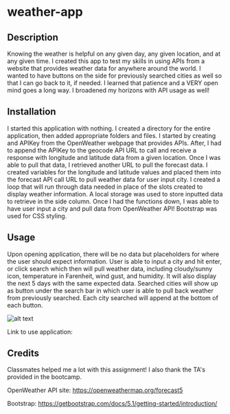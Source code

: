 # weather-app

## Description

Knowing the weather is helpful on any given day, any given location, and at any given time. I created this app to test my skills in using APIs from a website that provides weather data for anywhere around the world. I wanted to have buttons on the side for previously searched cities as well so that I can go back to it, if needed. I learned that patience and a VERY open mind goes a long way. I broadened my horizons with API usage as well!

## Installation

I started this application with nothing. I created a directory for the entire application, then added appropriate folders and files. I started by creating and APIKey from the OpenWeather webpage that provides APIs. After, I had to append the APIKey to the geocode API URL to call and receive a response with longitude and latitude data from a given location. Once I was able to pull that data, I retrieved another URL to pull the forecast data. I created variables for the longitude and latitude values and placed them into the forecast API call URL to pull weather data for user input city. I created a loop that will run through data needed in place of the slots created to display weather information. A local storage was used to store inputted data to retrieve in the side column. Once I had the functions down, I was able to have user input a city and pull data from OpenWeather API! Bootstrap was used for CSS styling.

## Usage

Upon opening application, there will be no data but placeholders for where the user should expect information. User is able to input a city and hit enter, or click search which then will pull weather data, including cloudy/sunny icon, temperature in Farenheit, wind gust, and humidity. It will also display the next 5 days with the same expected data. Searched cities will show up as button under the search bar in which user is able to pull back weather from previously searched. Each city searched will append at the bottom of each button.

![alt text](assets/images/screenshot.png)

Link to use application: 

## Credits

Classmates helped me a lot with this assignment! I also thank the TA's provided in the bootcamp.

OpenWeather API site: https://openweathermap.org/forecast5

Bootstrap: https://getbootstrap.com/docs/5.1/getting-started/introduction/